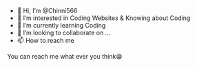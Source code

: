 - 👋 Hi, I’m @Chinni566
- 👀 I’m interested in Coding Websites & Knowing about Coding 
- 🌱 I’m currently learning Coding
- 💞️ I’m looking to collaborate on ...
- 📫 How to reach me 

You can reach me what ever you think😁



<!---
Chinni566/Chinni566 is a ✨ special ✨ repository because its `README.md` (this file) appears on your GitHub profile.
You can click the Preview link to take a look at your changes.
--->
